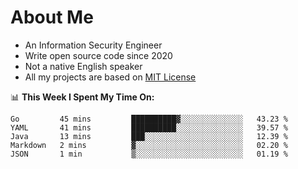 # About Me

- An Information Security Engineer
- Write open source code since 2020
- Not a native English speaker
- All my projects are based on [MIT License](https://opensource.org/licenses/MIT)

📊 **This Week I Spent My Time On:**
<!--START_SECTION:waka-->
```text
Go         45 mins         ██████████▓░░░░░░░░░░░░░░   43.23 % 
YAML       41 mins         ██████████░░░░░░░░░░░░░░░   39.57 % 
Java       13 mins         ███░░░░░░░░░░░░░░░░░░░░░░   12.39 % 
Markdown   2 mins          ▓░░░░░░░░░░░░░░░░░░░░░░░░   02.20 % 
JSON       1 min           ▒░░░░░░░░░░░░░░░░░░░░░░░░   01.19 % 
```
<!--END_SECTION:waka-->

